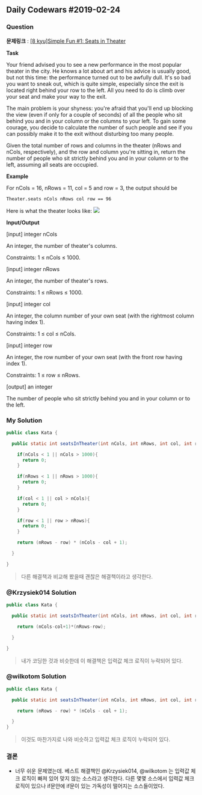 Daily Codewars #2019-02-24
--------------------------

### Question

**문제링크** : [[8 kyu]Simple Fun #1: Seats in Theater](https://www.codewars.com/kata/simple-fun-number-1-seats-in-theater)

**Task**

Your friend advised you to see a new performance in the most popular theater in the city. He knows a lot about art and his advice is usually good, but not this time: the performance turned out to be awfully dull. It's so bad you want to sneak out, which is quite simple, especially since the exit is located right behind your row to the left. All you need to do is climb over your seat and make your way to the exit.

The main problem is your shyness: you're afraid that you'll end up blocking the view (even if only for a couple of seconds) of all the people who sit behind you and in your column or the columns to your left. To gain some courage, you decide to calculate the number of such people and see if you can possibly make it to the exit without disturbing too many people.

Given the total number of rows and columns in the theater (nRows and nCols, respectively), and the row and column you're sitting in, return the number of people who sit strictly behind you and in your column or to the left, assuming all seats are occupied.

**Example**

For nCols = 16, nRows = 11, col = 5 and row = 3, the output should be

```
Theater.seats nCols nRows col row == 96
```

Here is what the theater looks like: ![](https://files.gitter.im/myjinxin2015/eAjZ/blob)

**Input/Output**

[input] integer nCols

An integer, the number of theater's columns.

Constraints: 1 ≤ nCols ≤ 1000.

[input] integer nRows

An integer, the number of theater's rows.

Constraints: 1 ≤ nRows ≤ 1000.

[input] integer col

An integer, the column number of your own seat (with the rightmost column having index 1).

Constraints: 1 ≤ col ≤ nCols.

[input] integer row

An integer, the row number of your own seat (with the front row having index 1).

Constraints: 1 ≤ row ≤ nRows.

[output] an integer

The number of people who sit strictly behind you and in your column or to the left.

### My Solution

```java
public class Kata {

  public static int seatsInTheater(int nCols, int nRows, int col, int row) {

    if(nCols < 1 || nCols > 1000){
      return 0;
    }

    if(nRows < 1 || nRows > 1000){
      return 0;
    }

    if(col < 1 || col > nCols){
      return 0;
    }

    if(row < 1 || row > nRows){
      return 0;
    }

    return (nRows - row) * (nCols - col + 1);

  }

}
```

> 다른 해결책과 비교해 봤을때 괜찮은 해결책이라고 생각한다.

### @Krzysiek014 Solution

```java
public class Kata {

  public static int seatsInTheater(int nCols, int nRows, int col, int row) {

    return (nCols-col+1)*(nRows-row);

  }

}
```

> 내가 코딩한 것과 비슷한데 이 해결책은 입력값 체크 로직이 누락되어 있다.

### @wilkotom Solution

```java
public class Kata {

  public static int seatsInTheater(int nCols, int nRows, int col, int row) {

    return (nRows - row) * (nCols - col + 1);

  }
}
```

> 이것도 마찬가지로 나와 비슷하고 입력값 체크 로직이 누락되어 있다.

### 결론

-	너무 쉬운 문제였는데. 베스트 해결책인 @Krzysiek014, @wilkotom 는 입력값 체크 로직이 빠져 있어 맞지 않는 소스라고 생각한다. 다른 몇몇 소스에서 입력값 체크 로직이 있으나 if문안에 if문이 있는 가독성이 떨어지는 소스들이었다.
